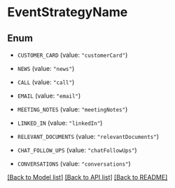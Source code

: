 # EventStrategyName

## Enum


* `CUSTOMER_CARD` (value: `"customerCard"`)

* `NEWS` (value: `"news"`)

* `CALL` (value: `"call"`)

* `EMAIL` (value: `"email"`)

* `MEETING_NOTES` (value: `"meetingNotes"`)

* `LINKED_IN` (value: `"linkedIn"`)

* `RELEVANT_DOCUMENTS` (value: `"relevantDocuments"`)

* `CHAT_FOLLOW_UPS` (value: `"chatFollowUps"`)

* `CONVERSATIONS` (value: `"conversations"`)


[[Back to Model list]](../README.md#documentation-for-models) [[Back to API list]](../README.md#documentation-for-api-endpoints) [[Back to README]](../README.md)


